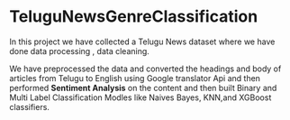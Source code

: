 # TeluguNewsGenreClassification
In this project we have collected a Telugu News dataset where we have done data processing , data cleaning.

We have preprocessed the data and converted the headings and body of articles from Telugu to English using Google translator Api and then performed **Sentiment Analysis** on 
the content and then built Binary and Multi Label Classification Modles like Naives Bayes, KNN,and XGBoost classifiers.
